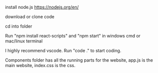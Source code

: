 install node.js https://nodejs.org/en/

download or clone code

cd into folder 

Run "npm install react-scripts" and "npm start" in windows cmd or mac/linux terminal

I highly recommend vscode. Run "code ." to start coding.

Components folder has all the running parts for the website, app.js is the main website, index.css is the css.



